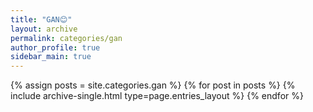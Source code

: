 ```yaml
---
title: "GAN😊"
layout: archive
permalink: categories/gan
author_profile: true
sidebar_main: true
---
```


{% assign posts = site.categories.gan %}
{% for post in posts %} {% include archive-single.html type=page.entries_layout %} {% endfor %}

